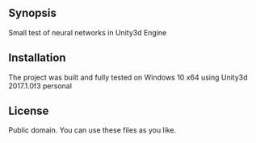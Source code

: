 ## Synopsis

Small test of neural networks in Unity3d Engine

## Installation

The project was built and fully tested on Windows 10 x64 using Unity3d 2017.1.0f3 personal

## License

Public domain. You can use these files as you like.